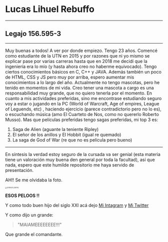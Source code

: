 # Lucas Lihuel Rebuffo

---

## Legajo 156.595-3

---

Muy buenas a todos!
A ver por donde empiezo. Tengo 23 años. Comencé como estudiante de la UTN en 2015 y por razones que ni yo mismo se explicar pase por varias carreras hasta que en 2018 me decidí que la ingeniería era lo mío (y hasta ahora creo no haberme equivocado).
Tengo ciertos conocimientos básicos en C, C++ y JAVA. Además también un poco de HTML, CSS y JS pero muy por arriba, espero aumentar mis conocimientos a lo largo del año.
Actualmente no tengo mascotas, pero he tenido en momentos de mi vida. Creo tener una mascota a cargo es una responsabilidad muy grande, que no quiero tenerla por el momento.
En cuanto a mis actividades preferidas, sino me encontrase estudiando seguro voy a estar o jugando en la PC (World of Warcraft, Age of empires, League of Leguends, etc) , haciendo ejercicio (parece contradictorio pero no lo es), o escuchando música (amo El Cuarteto de Nos, como no quererlo Roberto Musso).
Mas que películas preferidas tengo sagas preferidas, mi top 3 es:

1. Saga de Alien (aguante la teniente Ripley)
2. El señor de los anillos y El Hobbit (igual re quemado)
3. La saga de God of War (re que no es película pero bueno)

---

En síntesis la verdad estoy seguro de la cursada va ser genial (esta materia tiene un valoración muy buena den general por toda la facultad), así que nada, espero que este humilde repositorio me haya servido de presentación.

AH!! Se me olvidaba la foto.

<img src="C:\Users\Lucas\OneDrive\Escritorio\20190213_190142.jpg" alt="20190213_190142" style="zoom:33%;" />

__ESOS PELOOS !!__


Y como todo buen hijo del siglo XXI  acá dejo [Mi Intagram](https://www.instagram.com/lucasrebuffo97/?hl=es-la) y [Mi Twitter](https://twitter.com/RebuffoL) 

Y como dijo un grande:

 >"MAIAMEEEEEEEE!!!"

Que grande el comandante.

